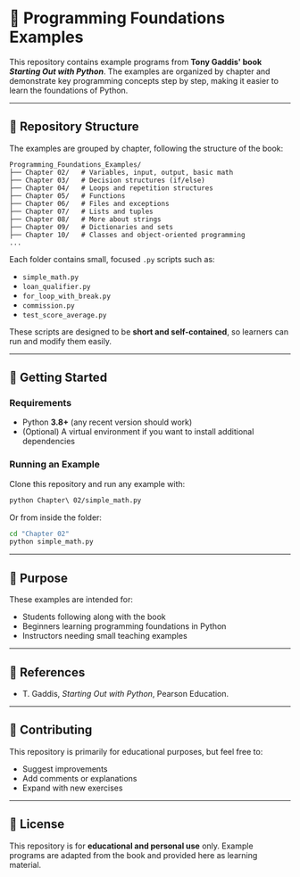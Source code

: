 # 📘 Programming Foundations Examples

This repository contains example programs from **Tony Gaddis' book _Starting Out with Python_**. The examples are organized by chapter and demonstrate key programming concepts step by step, making it easier to learn the foundations of Python.

---

## 📂 Repository Structure

The examples are grouped by chapter, following the structure of the book:

```
Programming_Foundations_Examples/
├── Chapter 02/   # Variables, input, output, basic math
├── Chapter 03/   # Decision structures (if/else)
├── Chapter 04/   # Loops and repetition structures
├── Chapter 05/   # Functions
├── Chapter 06/   # Files and exceptions
├── Chapter 07/   # Lists and tuples
├── Chapter 08/   # More about strings
├── Chapter 09/   # Dictionaries and sets
├── Chapter 10/   # Classes and object-oriented programming
...
```

Each folder contains small, focused `.py` scripts such as:
- `simple_math.py`
- `loan_qualifier.py`
- `for_loop_with_break.py`
- `commission.py`
- `test_score_average.py`

These scripts are designed to be **short and self-contained**, so learners can run and modify them easily.

---

## 🚀 Getting Started

### Requirements
- Python **3.8+** (any recent version should work)
- (Optional) A virtual environment if you want to install additional dependencies

### Running an Example
Clone this repository and run any example with:

```bash
python Chapter\ 02/simple_math.py
```

Or from inside the folder:

```bash
cd "Chapter 02"
python simple_math.py
```

---

## 🎯 Purpose
These examples are intended for:
- Students following along with the book
- Beginners learning programming foundations in Python
- Instructors needing small teaching examples

---

## 📖 References
- T. Gaddis, *Starting Out with Python*, Pearson Education.

---

## 🤝 Contributing
This repository is primarily for educational purposes, but feel free to:
- Suggest improvements
- Add comments or explanations
- Expand with new exercises

---

## 📝 License
This repository is for **educational and personal use** only. Example programs are adapted from the book and provided here as learning material.


